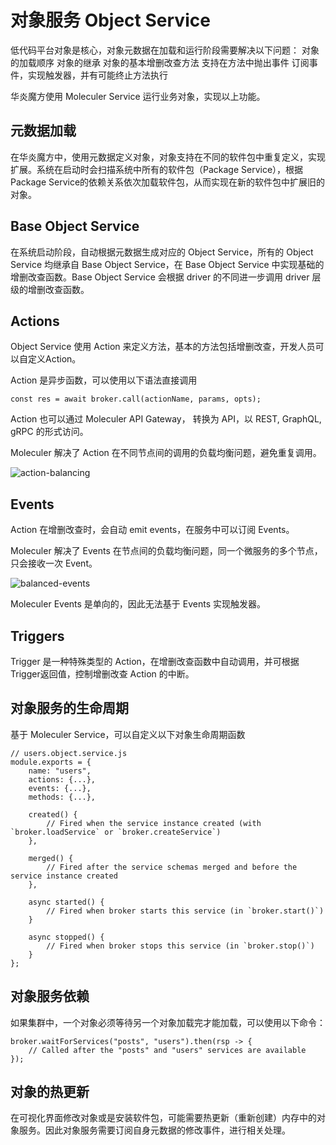 对象服务 Object Service 
===

低代码平台对象是核心，对象元数据在加载和运行阶段需要解决以下问题：
对象的加载顺序
对象的继承
对象的基本增删改查方法
支持在方法中抛出事件
订阅事件，实现触发器，并有可能终止方法执行

华炎魔方使用 Moleculer Service 运行业务对象，实现以上功能。

## 元数据加载

在华炎魔方中，使用元数据定义对象，对象支持在不同的软件包中重复定义，实现扩展。系统在启动时会扫描系统中所有的软件包（Package Service），根据Package Service的依赖关系依次加载软件包，从而实现在新的软件包中扩展旧的对象。

## Base Object Service

在系统启动阶段，自动根据元数据生成对应的 Object Service，所有的 Object Service 均继承自 Base Object Service，在 Base Object Service 中实现基础的增删改查函数。Base Object Service 会根据 driver 的不同进一步调用 driver 层级的增删改查函数。

## Actions

Object Service 使用 Action 来定义方法，基本的方法包括增删改查，开发人员可以自定义Action。

Action 是异步函数，可以使用以下语法直接调用 

```
const res = await broker.call(actionName, params, opts);
```

Action 也可以通过 Moleculer API Gateway， 转换为 API，以 REST, GraphQL, gRPC 的形式访问。

Moleculer 解决了 Action 在不同节点间的调用的负载均衡问题，避免重复调用。

![action-balancing](https://moleculer.services/docs/0.14/assets/action-balancing.gif)

## Events

Action 在增删改查时，会自动 emit events，在服务中可以订阅 Events。

Moleculer 解决了 Events 在节点间的负载均衡问题，同一个微服务的多个节点，只会接收一次 Event。

![balanced-events](https://moleculer.services/docs/0.14/assets/balanced-events.gif)

Moleculer Events 是单向的，因此无法基于 Events 实现触发器。

## Triggers

Trigger 是一种特殊类型的 Action，在增删改查函数中自动调用，并可根据Trigger返回值，控制增删改查 Action 的中断。

## 对象服务的生命周期

基于 Moleculer Service，可以自定义以下对象生命周期函数

```
// users.object.service.js
module.exports = {
    name: "users",
    actions: {...},
    events: {...},
    methods: {...},

    created() {
        // Fired when the service instance created (with `broker.loadService` or `broker.createService`)
    },

    merged() {
        // Fired after the service schemas merged and before the service instance created
    },
    
    async started() {
        // Fired when broker starts this service (in `broker.start()`)
    }

    async stopped() {
        // Fired when broker stops this service (in `broker.stop()`)
    }
};
```

## 对象服务依赖

如果集群中，一个对象必须等待另一个对象加载完才能加载，可以使用以下命令：

```
broker.waitForServices("posts", "users").then(rsp -> {
    // Called after the "posts" and "users" services are available
});
```

## 对象的热更新

在可视化界面修改对象或是安装软件包，可能需要热更新（重新创建）内存中的对象服务。因此对象服务需要订阅自身元数据的修改事件，进行相关处理。
